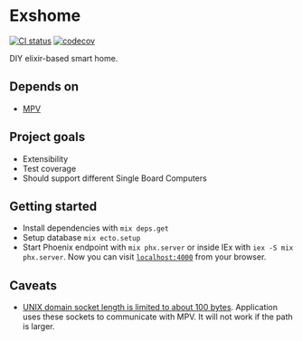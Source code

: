 # Exshome

[![CI status](https://github.com/exshome/exshome/actions/workflows/test.yml/badge.svg)](https://github.com/exshome/exshome/actions)
[![codecov](https://codecov.io/gh/exshome/exshome/branch/main/graph/badge.svg?token=N0HBNURO8P)](https://codecov.io/gh/exshome/exshome)

DIY elixir-based smart home.

## Depends on
- [MPV](https://mpv.io/)

## Project goals
- Extensibility
- Test coverage
- Should support different Single Board Computers

## Getting started
- Install dependencies with `mix deps.get`
- Setup database `mix ecto.setup`
- Start Phoenix endpoint with `mix phx.server` or inside IEx with `iex -S mix phx.server`. Now you can visit [`localhost:4000`](http://localhost:4000) from your browser.

## Caveats
- [UNIX domain socket length is limited to about 100 bytes](https://unix.stackexchange.com/questions/367008/why-is-socket-path-length-limited-to-a-hundred-chars). Application uses these sockets to communicate with MPV. It will not work if the path is larger.
